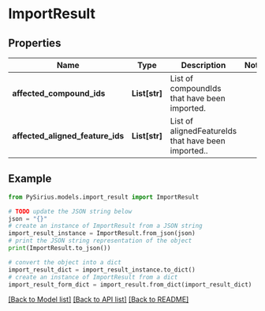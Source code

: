 # ImportResult


## Properties

Name | Type | Description | Notes
------------ | ------------- | ------------- | -------------
**affected_compound_ids** | **List[str]** | List of compoundIds that have been imported. | 
**affected_aligned_feature_ids** | **List[str]** | List of alignedFeatureIds that have been imported.. | 

## Example

```python
from PySirius.models.import_result import ImportResult

# TODO update the JSON string below
json = "{}"
# create an instance of ImportResult from a JSON string
import_result_instance = ImportResult.from_json(json)
# print the JSON string representation of the object
print(ImportResult.to_json())

# convert the object into a dict
import_result_dict = import_result_instance.to_dict()
# create an instance of ImportResult from a dict
import_result_form_dict = import_result.from_dict(import_result_dict)
```
[[Back to Model list]](../README.md#documentation-for-models) [[Back to API list]](../README.md#documentation-for-api-endpoints) [[Back to README]](../README.md)


